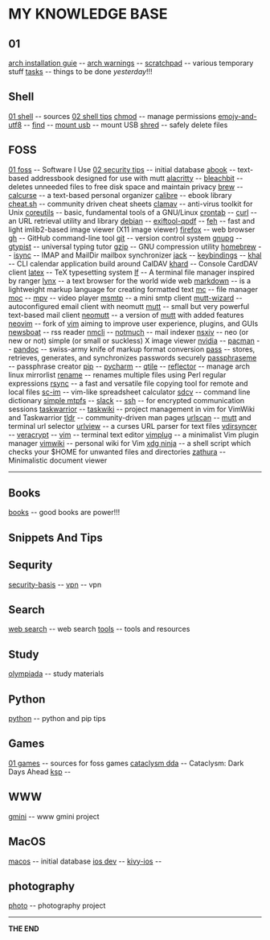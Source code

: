 # MY KNOWLEDGE BASE

## 01
[arch installation guie](archlinux.md) --
[arch warnings](archlinux-warnings.md) --
[scratchpad](scratchpad.md) -- various temporary stuff
[tasks](tasks.md) -- things to be done _yesterday_!!!

## Shell
[01 shell](shell) -- sources
[02 shell tips](shell-tips.md)
[chmod](chmod.md) -- manage permissions
[emojy-and-utf8](emoji-and-utf8.md) --
[find](find.md) --
[mount usb](mount-usb.md) -- mount USB
[shred](shred.md) -- safely delete files

## FOSS
[01 foss](foss.md) -- Software I Use
[02 security tips](sectips.md) -- initial database
[abook](abook.md) -- text-based addressbook designed for use with mutt
[alacritty](alacritty.md) --
[bleachbit](bleachbit.md) -- deletes unneeded files to free disk space and maintain privacy
[brew](brew.md) --
[calcurse](calcurse.md) -- a text-based personal organizer
[calibre](calibre.md) -- ebook library
[cheat.sh](cheatsh.md) -- community driven cheat sheets
[clamav](clamav.md) -- anti-virus toolkit for Unix
[coreutils](coreutils.md) -- basic, fundamental tools of a GNU/Linux
[crontab](crontab.md) --
[curl](curl.md) -- an URL retrieval utility and library
[debian](debian.md) --
[exiftool-qpdf](exiftool-qpdf.md) --
[feh](feh) -- fast and light imlib2-based image viewer (X11 image viewer)
[firefox](firefox.md) -- web browser
[gh](gh.md) -- GitHub command-line tool
[git](git.md) -- version control system
[gnupg](gnupg.md) --
[gtypist](gtypist.md) -- universal typing tutor
[gzip](gzip.md) -- GNU compression utility
[homebrew](homebrew.md) --
[isync](isync.md) -- IMAP and MailDir mailbox synchronizer
[jack](jack.md) --
[keybindings](keybindings.md) --
[khal](khal.md) -- CLI calendar application build around CalDAV
[khard](khard.md) -- Console CardDAV client
[latex](latex.md) -- TeX typesetting system
[lf](lf) -- A terminal file manager inspired by ranger
[lynx](lynx.md) -- a text browser for the world wide web
[markdown](markdown.md) -- is a lightweight markup language for creating formatted text
[mc](mc.md) -- file manager
[moc](moc.md) --
[mpv](mpv.md) -- video player
[msmtp](msmtp.md) -- a mini smtp client
[mutt-wizard](mutt-wizard.md) -- autoconfigured email client with neomutt
[mutt](mutt.md) -- small but very powerful text-based mail client
[neomutt](neomutt.md) -- a version of [mutt](mutt.md) with added features
[neovim](neovim.md) -- fork of [vim](vim-tips.md) aiming to improve user experience, plugins, and GUIs
[newsboat](newsboat.md) -- rss reader
[nmcli](nmcli.md) --
[notmuch](notmuch.md) -- mail indexer
[nsxiv](nsxiv.md) -- neo (or new or not) simple (or small or suckless) X image viewer
[nvidia](nvidia.md) --
[pacman](pacman.md) --
[pandoc](pandoc.md) -- swiss-army knife of markup format conversion
[pass](pass.md) -- stores, retrieves, generates, and synchronizes passwords securely
[passphraseme](passphraseme.md) -- passphrase creator
[pip](pip.md) --
[pycharm](pycharm.md) --
[qtile](qtile.md) --
[reflector](reflector.md) -- manage arch linux mirrorlist
[rename](rename) -- renames multiple files using Perl regular expressions
[rsync](rsync.md) -- a fast and versatile file copying tool for remote and local files
[sc-im](sc-im.md) -- vim-like spreadsheet calculator
[sdcv](sdcv.md) -- command line dictionary
[simple mtpfs](simple-mtpfs.md) --
[slack](slack.md) --
[ssh](ssh.md) -- for encrypted communication sessions
[taskwarrior](taskwarrior.md) --
[taskwiki](taskwiki.md) -- project management in vim for VimWiki and Taskwarrior
[tldr](tldr.md) -- community-driven man pages
[urlscan](urlscan.md) -- [mutt](mutt) and terminal url selector
[urlview](urlview.md) -- a curses URL parser for text files
[vdirsyncer](vdirsyncer.md) --
[veracrypt](veracrypt.md) --
[vim](vim.md) -- terminal text editor
[vimplug](vimplug.md) -- a minimalist Vim plugin manager
[vimwiki](vimwiki.md) -- personal wiki for Vim
[xdg ninja](xdg-ninja) -- a shell script which checks your $HOME for unwanted files and directories
[zathura](zathura.md) -- Minimalistic document viewer

---

## Books
[books](books.md) -- good books are power!!!

## Snippets And Tips

## Sequrity
[security-basis](security-basis.md) --
[vpn](vpn) -- vpn

## Search
[web search](web-search.md) -- web search
[tools](tools) -- tools and resources

## Study
[olympiada](olympiada.md) -- study materials

## Python
[python](python.md) -- python and pip tips

## Games
[01 games](games) -- sources for foss games
[cataclysm dda](cataclysm-dda) -- Cataclysm: Dark Days Ahead
[ksp](ksp.md) --

## WWW
[gmini](gmini.md) -- www gmini project

## MacOS
[macos](macos.md) -- initial database
[ios dev](ios-dev.md) --
[kivy-ios](kivy-ios-cheatsheet.md) --

## photography
[photo](photo.md) -- photography project

---

**THE END**

